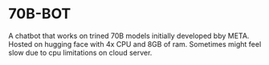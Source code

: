 ﻿# 70B-BOT
A chatbot that works on trined 70B models initially developed bby META.
Hosted on hugging face with 4x CPU and 8GB of ram. 
Sometimes might feel slow due to cpu limitations on cloud server.

